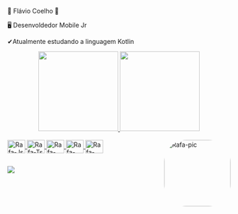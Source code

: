 🔵 Flávio Coelho 🔵

🖥 Desenvoldedor Mobile Jr

✔Atualmente estudando a linguagem Kotlin


<div align="center">
  <a href="https://github.com/flavioruanito">
  <img height="180em" src="https://github-readme-stats.vercel.app/api?username=flavioruanito&show_icons=true&theme=dracula&include_all_commits=true&count_private=true"/>
  <img height="180em" src="https://github-readme-stats.vercel.app/api/top-langs/?username=flavioruanito&layout=compact&langs_count=7&theme=dracula"/>
</div>
  
  
  <div style="display: inline_block"><br>
  <img align="center" alt="Rafa-Js" height="30" width="40" src="https://cdn.jsdelivr.net/gh/devicons/devicon/icons/android/android-original.svg">
  <img align="center" alt="Rafa-Ts" height="30" width="40" src="https://cdn.jsdelivr.net/gh/devicons/devicon/icons/androidstudio/androidstudio-original.svg">
  <img align="center" alt="Rafa-React" height="30" width="40" src="https://cdn.jsdelivr.net/gh/devicons/devicon/icons/linkedin/linkedin-original.svg">
  <img align="center" alt="Rafa-React" height="30" width="40" src="https://cdn.jsdelivr.net/gh/devicons/devicon/icons/kotlin/kotlin-original.svg">
  <img align="center" alt="Rafa-React" height="30" width="40" src="https://cdn.jsdelivr.net/gh/devicons/devicon/icons/git/git-original.svg">
    
 <img align="right" alt="Rafa-pic" height="150" style="border-radius:50px;" src="http://siliconangle.com/files/2014/02/Android1.jpg">
</div>
  
  ##
  
  
  <div> 
  <a href=""</a>
  <a href=""</a>
 	<a href="" </a>
 <a href="" target=""</a> 
  
  <a href="https://www.linkedin.com/in/flávio-coelho-b01462162/" target="_blank"><img      
   src="https://img.shields.io/badge/-LinkedIn-%230077B5?style=for-the-badge&logo=linkedin&logoColor=white" target="_blank"></a> 
 
  
 
</div>
